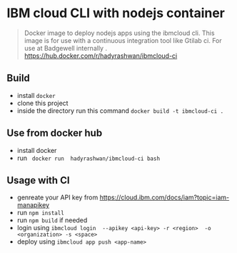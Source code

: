 # IBM cloud CLI with nodejs container

> Docker image to deploy nodejs apps using the ibmcloud cli. This image is for use with a continuous integration tool like Gtilab ci. For use at Badgewell internally . https://hub.docker.com/r/hadyrashwan/ibmcloud-ci



## Build
* install `docker`
* clone this project
* inside the directory run this command `docker build -t ibmcloud-ci .`

## Use from docker hub
* install docker 
* run ` docker run  hadyrashwan/ibmcloud-ci bash` 

## Usage with CI
* genreate your API key from https://cloud.ibm.com/docs/iam?topic=iam-manapikey
* run `npm install`
* run `npm build` if needed
* login using `ibmcloud login  --apikey <api-key> -r <region>  -o <organization> -s <space> `
* deploy using `ibmcloud app push <app-name>`

